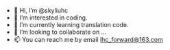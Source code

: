 - 👋 Hi, I’m @skyliuhc
- 👀 I’m interested in coding.
- 🌱 I’m currently learning translation code.
- 💞️ I’m looking to collaborate on ...
- 📫 You can reach me by email lhc_forward@163.com

<!---
skyliuhc/skyliuhc is a ✨ special ✨ repository because its `README.md` (this file) appears on your GitHub profile.
You can click the Preview link to take a look at your changes.
--->
